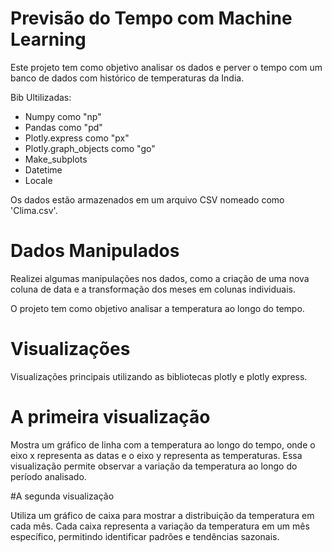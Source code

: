 # Previsão do Tempo com Machine Learning

Este projeto tem como objetivo analisar os dados e perver o tempo com um banco de dados com histórico de temperaturas da India.

Bib Ultilizadas:

- Numpy como "np"
- Pandas como "pd"
- Plotly.express como "px"
- Plotly.graph_objects como "go"
- Make_subplots
- Datetime
- Locale

Os dados estão armazenados em um arquivo CSV nomeado como 'Clima.csv'.

# Dados Manipulados

Realizei algumas manipulações nos dados, como a criação de uma nova coluna de data e a transformação dos 
meses em colunas individuais. 

O projeto tem como objetivo analisar a temperatura ao longo do tempo.

# Visualizações

Visualizações principais utilizando as bibliotecas plotly e plotly express. 

# A primeira visualização 

Mostra um gráfico de linha com a temperatura ao longo do tempo, onde o eixo x representa as datas e o eixo y 
representa as temperaturas. Essa visualização permite observar a variação da temperatura ao longo do período analisado.

#A segunda visualização 

Utiliza um gráfico de caixa para mostrar a distribuição da temperatura em cada mês. Cada caixa representa a 
variação da temperatura em um mês específico, permitindo identificar padrões e tendências sazonais.
